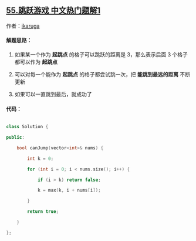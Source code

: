 ## [55.跳跃游戏 中文热门题解1](https://leetcode.cn/problems/jump-game/solutions/100000/55-by-ikaruga)

作者：[ikaruga](https://leetcode.cn/u/ikaruga)
#### 解题思路：

1. 如果某一个作为 **起跳点** 的格子可以跳跃的距离是 3，那么表示后面 3 个格子都可以作为 **起跳点**
2. 可以对每一个能作为 **起跳点** 的格子都尝试跳一次，把 **能跳到最远的距离** 不断更新
3. 如果可以一直跳到最后，就成功了

#### 代码：
```C++ []
class Solution {
public:
    bool canJump(vector<int>& nums) {
        int k = 0;
        for (int i = 0; i < nums.size(); i++) {
            if (i > k) return false;
            k = max(k, i + nums[i]);
        }
        return true;
    }
};
```

